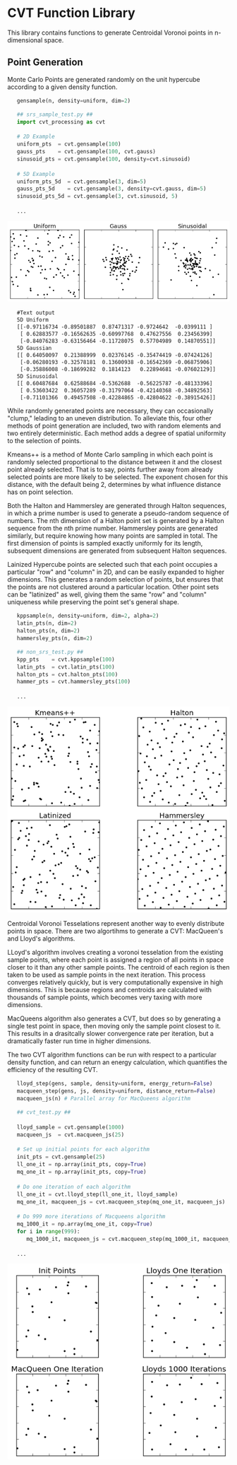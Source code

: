 # CVT Function Library

This library contains functions to generate Centroidal Voronoi points in n-dimensional space. 

## Point Generation

Monte Carlo Points are generated randomly on the unit hypercube according to a given density function. 

```python
   gensample(n, density=uniform, dim=2)
```

```python
   ## srs_sample_test.py ##
   import cvt_processing as cvt
   
   # 2D Example
   uniform_pts  = cvt.gensample(100)
   gauss_pts    = cvt.gensample(100, cvt.gauss)
   sinusoid_pts = cvt.gensample(100, density=cvt.sinusoid)

   # 5D Example
   uniform_pts_5d  = cvt.gensample(3, dim=5)
   gauss_pts_5d    = cvt.gensample(3, density=cvt.gauss, dim=5)
   sinusoid_pts_5d = cvt.gensample(3, cvt.sinusoid, 5)

   ...
```
![Monte Carlo Sample Points](https://github.com/jcs15c/PDE_CVT/blob/master/example_images/srs_sample_fig.png "Monte_Carlo_Sample")
```
   #Text output
   5D Uniform  
   [[-0.97116734 -0.89501887  0.87471317 -0.9724642  -0.0399111 ]
    [ 0.62883577 -0.16562635 -0.60997768  0.47627556  0.23456399]
    [-0.84076283 -0.63156464 -0.11728075  0.57704989  0.14870551]]
   5D Gaussian
   [[ 0.64050097  0.21388999  0.02376145 -0.35474419 -0.07424126]
    [-0.06280193 -0.32578181  0.13600938 -0.16542369 -0.06875906]
    [-0.35886008 -0.18699282  0.1814123   0.22894681 -0.07602129]]
   5D Sinusoidal
   [[ 0.60487684  0.62588684 -0.5362688  -0.56225787 -0.48133396]
    [ 0.53603422  0.36057289 -0.31797064 -0.42140368 -0.34892563]
    [-0.71101366  0.49457508 -0.42284865 -0.42804622 -0.38915426]]
```

While randomly generated points are necessary, they can occasionally "clump," lelading to an uneven distribution. To alleviate this, four other methods of point generation are included, two with random elements and two entirely deterministic. Each method adds a degree of spatial uniformity to the selection of points.

Kmeans++ is a method of Monte Carlo sampling in which each point is randomly selected proportional to the distance between it and the closest point already selected. That is to say, points further away from already selected points are more likely to be selected. The exponent chosen for this distance, with the default being 2, determines by what influence distance has on point selection.

Both the Halton and Hammersley are generated through Halton sequences, in which a prime number is used to generate a pseudo-random sequence of numbers. The nth dimension of a Halton point set is generated by a Halton sequence from the nth prime number. Hammersley points are generated similarly, but require knowing how many points are sampled in total. The first dimension of points is sampled exactly uniformly for its length, subsequent dimensions are generated from subsequent Halton sequences.

Lainized Hypercube points are selected such that each point occupies a particular "row" and "column" in 2D, and can be easily expanded to higher dimensions. This generates a random selection of points, but ensures that the points are not clustered around a particular location. Other point sets can be "latinized" as well, giving them the same "row" and "column" uniqueness while preserving the point set's general shape.
```python 
   kppsample(n, density=uniform, dim=2, alpha=2)
   latin_pts(n, dim=2)
   halton_pts(n, dim=2)
   hammersley_pts(n, dim=2)
```
```python
   ## non_srs_test.py ##
   kpp_pts    = cvt.kppsample(100)
   latin_pts  = cvt.latin_pts(100)
   halton_pts = cvt.halton_pts(100)
   hammer_pts = cvt.hammersley_pts(100)

   ...
```
![Non SRS Sample Points](https://github.com/jcs15c/PDE_CVT/blob/master/example_images/non_srs_fig.png "Non_SRS_Sample")

Centroidal Voronoi Tesselations represent another way to evenly distribute points in space. There are two algortihms to generate a CVT: MacQueen's and Lloyd's algorithms.

LLoyd's algorithm involves creating a voronoi tesselation from the existing sample points, where each point is assigned a region of all points in space closer to it than any other sample points. The centroid of each region is then taken to be used as sample points in the next iteration. This process converges relatively quickly, but is very computationally expensive in high dimensions. This is because regions and centroids are calculated with thousands of sample points, which becomes very taxing with more dimensions.

MacQueens algorithm also generates a CVT, but does so by generating a single test point in space, then moving only the sample point closest to it. This results in a drasitcally slower convergence rate per iteration, but a dramatically faster run time in higher dimensions.

The two CVT algorithm functions can be run with respect to a particular density function, and can return an energy calculation, which quantifies the efficiency of the resulting CVT.

```python
   lloyd_step(gens, sample, density=uniform, energy_return=False)
   macqueen_step(gens, js, density=uniform, distance_return=False)
   macqueen_js(n) # Parallel array for MacQueens algorithm
```
```python
   ## cvt_test.py ##

   lloyd_sample = cvt.gensample(1000)
   macqueen_js  = cvt.macqueen_js(25)

   # Set up initial points for each algorithm
   init_pts = cvt.gensample(25)
   ll_one_it = np.array(init_pts, copy=True)
   mq_one_it = np.array(init_pts, copy=True)

   # Do one iteration of each algorithm
   ll_one_it = cvt.lloyd_step(ll_one_it, lloyd_sample)
   mq_one_it, macqueen_js = cvt.macqueen_step(mq_one_it, macqueen_js)

   # Do 999 more iterations of Macqueens algorithm 
   mq_1000_it = np.array(mq_one_it, copy=True)
   for i in range(999):
      mq_1000_it, macqueen_js = cvt.macqueen_step(mq_1000_it, macqueen_js)

   ...
```

![CVT Sample Points](https://github.com/jcs15c/PDE_CVT/blob/master/example_images/cvt_fig.png "CVT_Sample")
